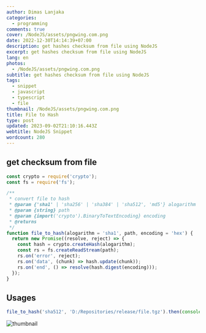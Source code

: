 ```yaml
---
author: Dimas Lanjaka
categories:
  - programming
comments: true
cover: /NodeJS/assets/pngwing.com.png
date: 2022-12-30T14:14:39+07:00
description: get hashes checksum from file using NodeJS
excerpt: get hashes checksum from file using NodeJS
lang: en
photos:
  - /NodeJS/assets/pngwing.com.png
subtitle: get hashes checksum from file using NodeJS
tags:
  - snippet
  - javascript
  - typescript
  - file
thumbnail: /NodeJS/assets/pngwing.com.png
title: File to Hash
type: post
updated: 2023-09-02T21:10:16.443Z
webtitle: NodeJS Snippet
wordcount: 280
---
```


## get checksum from file
```js
const crypto = require('crypto');
const fs = require('fs');

/**
 * convert file to hash
 * @param {'sha1' | 'sha256' | 'sha384' | 'sha512', 'md5'} alogarithm
 * @param {string} path
 * @param {import('crypto').BinaryToTextEncoding} encoding
 * @returns
 */
function file_to_hash(alogarithm = 'sha1', path, encoding = 'hex') {
  return new Promise((resolve, reject) => {
    const hash = crypto.createHash(alogarithm);
    const rs = fs.createReadStream(path);
    rs.on('error', reject);
    rs.on('data', (chunk) => hash.update(chunk));
    rs.on('end', () => resolve(hash.digest(encoding)));
  });
}
```

## Usages

```js
file_to_hash('sha512', 'D:/Repositories/release/file.tgz').then(console.log);
```

![thumbnail](https://github.com/dimaslanjaka/source-posts/assets/12471057/e295efe9-e194-4bf2-a6ea-d385f6686e7b)
